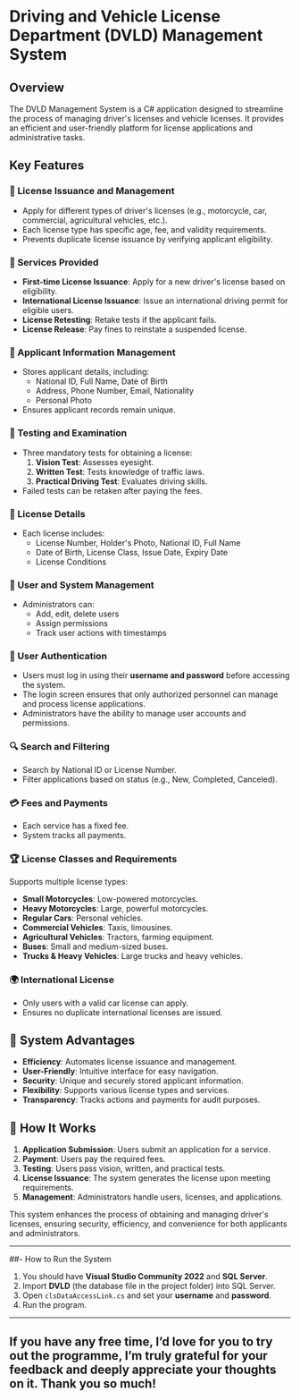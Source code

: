 # Driving and Vehicle License Department (DVLD) Management System

## Overview
The DVLD Management System is a C# application designed to streamline the process of managing driver's licenses and vehicle licenses. It provides an efficient and user-friendly platform for license applications and administrative tasks.

## Key Features

### 🚗 License Issuance and Management
- Apply for different types of driver's licenses (e.g., motorcycle, car, commercial, agricultural vehicles, etc.).
- Each license type has specific age, fee, and validity requirements.
- Prevents duplicate license issuance by verifying applicant eligibility.

### 📌 Services Provided
- **First-time License Issuance**: Apply for a new driver's license based on eligibility.
- **International License Issuance**: Issue an international driving permit for eligible users.
- **License Retesting**: Retake tests if the applicant fails.
- **License Release**: Pay fines to reinstate a suspended license.

### 📝 Applicant Information Management
- Stores applicant details, including:
  - National ID, Full Name, Date of Birth
  - Address, Phone Number, Email, Nationality
  - Personal Photo
- Ensures applicant records remain unique.

### 🏁 Testing and Examination
- Three mandatory tests for obtaining a license:
  1. **Vision Test**: Assesses eyesight.
  2. **Written Test**: Tests knowledge of traffic laws.
  3. **Practical Driving Test**: Evaluates driving skills.
- Failed tests can be retaken after paying the fees.

### 🎫 License Details
- Each license includes:
  - License Number, Holder's Photo, National ID, Full Name
  - Date of Birth, License Class, Issue Date, Expiry Date
  - License Conditions

### 🔧 User and System Management
- Administrators can:
  - Add, edit, delete users
  - Assign permissions
  - Track user actions with timestamps

### 🔑 User Authentication
- Users must log in using their **username and password** before accessing the system.
- The login screen ensures that only authorized personnel can manage and process license applications.
- Administrators have the ability to manage user accounts and permissions.

### 🔍 Search and Filtering
- Search by National ID or License Number.
- Filter applications based on status (e.g., New, Completed, Canceled).

### 💳 Fees and Payments
- Each service has a fixed fee.
- System tracks all payments.

### 🏆 License Classes and Requirements
Supports multiple license types:
- **Small Motorcycles**: Low-powered motorcycles.
- **Heavy Motorcycles**: Large, powerful motorcycles.
- **Regular Cars**: Personal vehicles.
- **Commercial Vehicles**: Taxis, limousines.
- **Agricultural Vehicles**: Tractors, farming equipment.
- **Buses**: Small and medium-sized buses.
- **Trucks & Heavy Vehicles**: Large trucks and heavy vehicles.

### 🌍 International License
- Only users with a valid car license can apply.
- Ensures no duplicate international licenses are issued.

## 🎯 System Advantages
- **Efficiency**: Automates license issuance and management.
- **User-Friendly**: Intuitive interface for easy navigation.
- **Security**: Unique and securely stored applicant information.
- **Flexibility**: Supports various license types and services.
- **Transparency**: Tracks actions and payments for audit purposes.

## 🚀 How It Works
1. **Application Submission**: Users submit an application for a service.
2. **Payment**: Users pay the required fees.
3. **Testing**: Users pass vision, written, and practical tests.
4. **License Issuance**: The system generates the license upon meeting requirements.
5. **Management**: Administrators handle users, licenses, and applications.

This system enhances the process of obtaining and managing driver's licenses, ensuring security, efficiency, and convenience for both applicants and administrators.


---

##- How to Run the System
1. You should have **Visual Studio Community 2022** and **SQL Server**.
2. Import **DVLD** (the database file in the project folder) into SQL Server.
3. Open `clsDataAccessLink.cs` and set your **username** and **password**.
4. Run the program.

---


## If you have any free time, I’d love for you to try out the programme, I’m truly grateful for your feedback and deeply appreciate your thoughts on it. Thank you so much!

